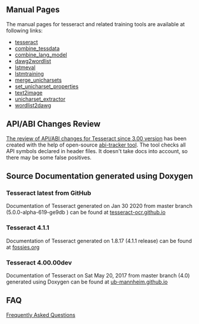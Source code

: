 ## Manual Pages

The manual pages for tesseract and related training tools are available at following links:

  * [tesseract](https://github.com/tesseract-ocr/tesseract/blob/master/doc/tesseract.1.asc)
  * [combine\_tessdata](https://github.com/tesseract-ocr/tesseract/blob/master/doc/combine_tessdata.1.asc)
  * [combine_lang_model](https://github.com/tesseract-ocr/tesseract/blob/master/doc/combine_lang_model.1.asc)
  * [dawg2wordlist](https://github.com/tesseract-ocr/tesseract/blob/master/doc/dawg2wordlist.1.asc)
  * [lstmeval](https://github.com/tesseract-ocr/tesseract/blob/master/doc/lstmeval.1.asc)
  * [lstmtraining](https://github.com/tesseract-ocr/tesseract/blob/master/doc/lstmtraining.1.asc)
  * [merge_unicharsets](https://github.com/tesseract-ocr/tesseract/blob/master/doc/merge_unicharsets.1.asc)
  * [set_unicharset_properties](https://github.com/tesseract-ocr/tesseract/blob/master/doc/set_unicharset_properties.1.asc)
  * [text2image](https://github.com/tesseract-ocr/tesseract/blob/master/doc/text2image.1.asc)
  * [unicharset\_extractor](https://github.com/tesseract-ocr/tesseract/blob/master/doc/unicharset_extractor.1.asc)
  * [wordlist2dawg](https://github.com/tesseract-ocr/tesseract/blob/master/doc/wordlist2dawg.1.asc)

## API/ABI Changes Review

[The review of API/ABI changes for Tesseract since 3.00 version](https://abi-laboratory.pro/tracker/timeline/tesseract/) has been created with the help of open-source [abi-tracker tool](https://github.com/lvc/abi-tracker). The tool checks all API symbols declared in header files. It doesn't take docs into account, so there may be some false positives.

## Source Documentation generated using Doxygen

### Tesseract latest from GitHub

Documentation of Tesseract generated on Jan 30 2020 from master branch (5.0.0-alpha-619-ge9db
) can be found at [tesseract-ocr.github.io](https://tesseract-ocr.github.io/tessapi/5.x/index.html)

### Tesseract 4.1.1

Documentation of Tesseract generated on 1.8.17 (4.1.1 release) can be found at [fossies.org](https://fossies.org/dox/tesseract-4.1.1/index.html)

### Tesseract 4.00.00dev

Documentation of Tesseract on Sat May 20, 2017 from master branch (4.0) generated using Doxygen can be found at [ub-mannheim.github.io](https://ub-mannheim.github.io/tesseract/)

## FAQ

[Frequently Asked Questions](FAQ.md)